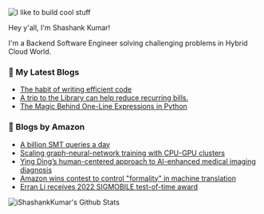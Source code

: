 ![I like to build cool stuff](https://res.cloudinary.com/dt8g3rhcy/image/upload/v1595929574/i_like_to_build_cool_shit._1_nzbwjh.png)

Hey y'all, I'm Shashank Kumar! 

I'm a Backend Software Engineer solving challenging problems in Hybrid Cloud World.

### 📕 My Latest Blogs
<!-- BLOG-POST-LIST:START -->
- [The habit of writing efficient code](https://medium.com/@ishashankkumar/the-habit-of-writing-efficient-code-153b05f04269?source=rss-d24dda280d5f------2)
- [A trip to the Library can help reduce recurring bills.](https://medium.com/swlh/a-trip-to-the-library-can-help-reduce-recurring-bills-23bca495cdf5?source=rss-d24dda280d5f------2)
- [The Magic Behind One-Line Expressions in Python](https://medium.com/swlh/the-magic-behind-one-line-expressions-in-python-816c10180c5c?source=rss-d24dda280d5f------2)
<!-- BLOG-POST-LIST:END -->

### 📕 Blogs by Amazon
<!-- AMAZON-BLOG-POST-LIST:START -->
- [A billion SMT queries a day](https://www.amazon.science/blog/a-billion-smt-queries-a-day)
- [Scaling graph-neural-network training with CPU-GPU clusters](https://www.amazon.science/blog/scaling-graph-neural-network-training-with-cpu-gpu-clusters)
- [Ying Ding’s human-centered approach to AI-enhanced medical imaging diagnosis](https://www.amazon.science/research-awards/success-stories/ying-dings-human-centered-approach-to-ai-enhanced-medical-imaging-diagnosis)
- [Amazon wins contest to control &quot;formality&quot; in machine translation](https://www.amazon.science/blog/amazon-wins-contest-to-control-formality-in-machine-translation)
- [Erran Li receives 2022 SIGMOBILE test-of-time award](https://www.amazon.science/latest-news/erran-li-receives-2022-sigmobile-test-of-time-award)
<!-- AMAZON-BLOG-POST-LIST:END -->



<img align="center" alt="iShashankKumar's Github Stats" src="https://github-readme-stats.vercel.app/api?username=ishashankkumar&show_icons=true&hide_border=true" />
